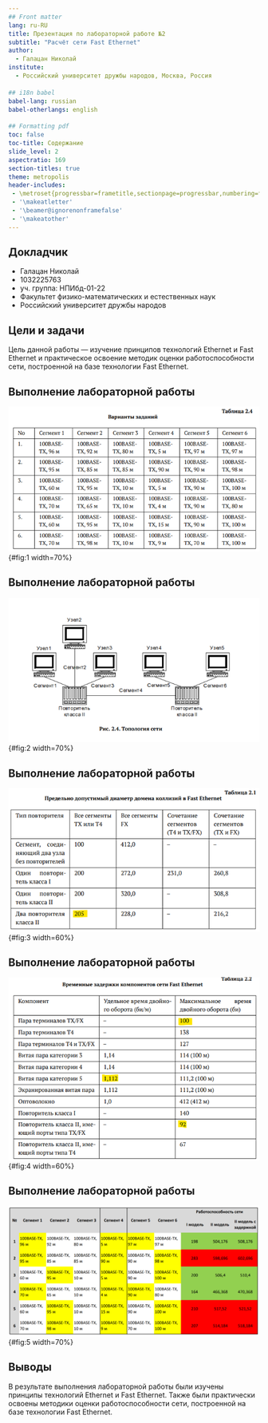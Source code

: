 ```yaml
---
## Front matter
lang: ru-RU
title: Презентация по лабораторной работе №2
subtitle: "Расчёт сети Fast Ethernet"
author:
  - Галацан Николай
institute:
  - Российский университет дружбы народов, Москва, Россия

## i18n babel
babel-lang: russian
babel-otherlangs: english

## Formatting pdf
toc: false
toc-title: Содержание
slide_level: 2
aspectratio: 169
section-titles: true
theme: metropolis
header-includes:
 - \metroset{progressbar=frametitle,sectionpage=progressbar,numbering=fraction}
 - '\makeatletter'
 - '\beamer@ignorenonframefalse'
 - '\makeatother'
---
```



## Докладчик

  * Галацан Николай
  * 1032225763
  * уч. группа: НПИбд-01-22
  * Факультет физико-математических и естественных наук
  * Российский университет дружбы народов

## Цели и задачи

Цель данной работы — изучение принципов технологий Ethernet и Fast Ethernet
и практическое освоение методик оценки работоспособности сети, построенной
на базе технологии Fast Ethernet.


## Выполнение лабораторной работы

![Конфигурации сети](image/1.png){#fig:1 width=70%}


## Выполнение лабораторной работы

![Топология сети](image/2.png){#fig:2 width=70%}

## Выполнение лабораторной работы

![Предельно допустимый диаметр домена коллизий в Fast Ethernet](image/3.png){#fig:3 width=60%}

## Выполнение лабораторной работы

![Временные задержки компонентов сети Fast Ethernet](image/4.png){#fig:4 width=60%}

## Выполнение лабораторной работы

![Результат: оценка работоспособности сетей по первой и второй модели](image/5.png){#fig:5 width=70%}

## Выводы

В результате выполнения лабораторной работы были изучены принципы технологий
Ethernet и Fast Ethernet. Также были практически освоены методики оценки
работоспособности сети, построенной на базе технологии Fast Ethernet.

